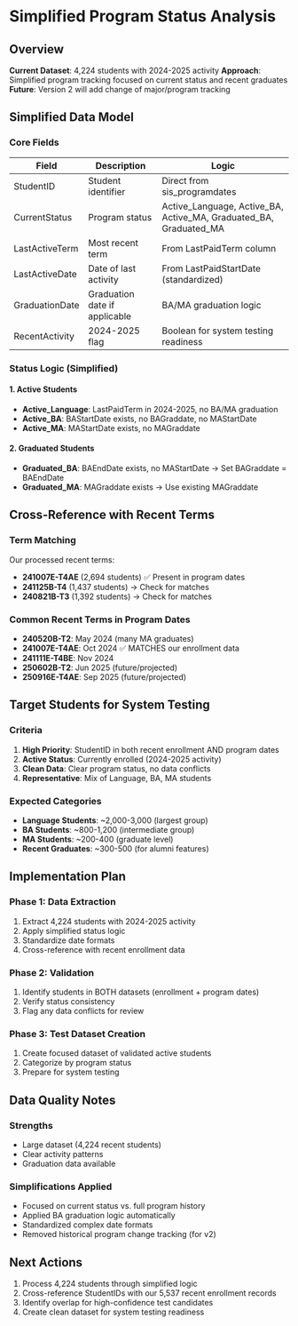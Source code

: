# Simplified Program Status Analysis

## Overview
**Current Dataset**: 4,224 students with 2024-2025 activity
**Approach**: Simplified program tracking focused on current status and recent graduates
**Future**: Version 2 will add change of major/program tracking

## Simplified Data Model

### Core Fields
| Field | Description | Logic |
|-------|-------------|--------|
| StudentID | Student identifier | Direct from sis_programdates |
| CurrentStatus | Program status | Active_Language, Active_BA, Active_MA, Graduated_BA, Graduated_MA |
| LastActiveTerm | Most recent term | From LastPaidTerm column |
| LastActiveDate | Date of last activity | From LastPaidStartDate (standardized) |
| GraduationDate | Graduation date if applicable | BA/MA graduation logic |
| RecentActivity | 2024-2025 flag | Boolean for system testing readiness |

### Status Logic (Simplified)

#### 1. Active Students
- **Active_Language**: LastPaidTerm in 2024-2025, no BA/MA graduation
- **Active_BA**: BAStartDate exists, no BAGraddate, no MAStartDate
- **Active_MA**: MAStartDate exists, no MAGraddate

#### 2. Graduated Students
- **Graduated_BA**: BAEndDate exists, no MAStartDate → Set BAGraddate = BAEndDate
- **Graduated_MA**: MAGraddate exists → Use existing MAGraddate

## Cross-Reference with Recent Terms

### Term Matching
Our processed recent terms:
- **241007E-T4AE** (2,694 students) ✅ Present in program dates
- **241125B-T4** (1,437 students) → Check for matches
- **240821B-T3** (1,392 students) → Check for matches

### Common Recent Terms in Program Dates
- **240520B-T2**: May 2024 (many MA graduates)
- **241007E-T4AE**: Oct 2024 ✅ MATCHES our enrollment data
- **241111E-T4BE**: Nov 2024
- **250602B-T2**: Jun 2025 (future/projected)
- **250916E-T4AE**: Sep 2025 (future/projected)

## Target Students for System Testing

### Criteria
1. **High Priority**: StudentID in both recent enrollment AND program dates
2. **Active Status**: Currently enrolled (2024-2025 activity)
3. **Clean Data**: Clear program status, no data conflicts
4. **Representative**: Mix of Language, BA, MA students

### Expected Categories
- **Language Students**: ~2,000-3,000 (largest group)
- **BA Students**: ~800-1,200 (intermediate group)
- **MA Students**: ~200-400 (graduate level)
- **Recent Graduates**: ~300-500 (for alumni features)

## Implementation Plan

### Phase 1: Data Extraction
1. Extract 4,224 students with 2024-2025 activity
2. Apply simplified status logic
3. Standardize date formats
4. Cross-reference with recent enrollment data

### Phase 2: Validation
1. Identify students in BOTH datasets (enrollment + program dates)
2. Verify status consistency
3. Flag any data conflicts for review

### Phase 3: Test Dataset Creation
1. Create focused dataset of validated active students
2. Categorize by program status
3. Prepare for system testing

## Data Quality Notes

### Strengths
- Large dataset (4,224 recent students)
- Clear activity patterns
- Graduation data available

### Simplifications Applied
- Focused on current status vs. full program history
- Applied BA graduation logic automatically
- Standardized complex date formats
- Removed historical program change tracking (for v2)

## Next Actions
1. Process 4,224 students through simplified logic
2. Cross-reference StudentIDs with our 5,537 recent enrollment records
3. Identify overlap for high-confidence test candidates
4. Create clean dataset for system testing readiness